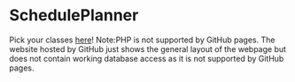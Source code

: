 # SchedulePlanner
Pick your classes [here](https://alan19.github.io/SchedulePlanner/)!
Note:PHP is not supported by GitHub pages. The website hosted by GitHub just shows the general layout of the webpage but does not contain working database access as it is not supported by GitHub pages.
